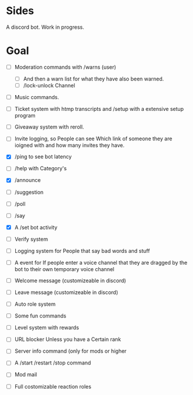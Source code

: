 # Sides
A discord bot. Work in progress.

# Goal
- [ ] Moderation commands with /warns (user)
  - [ ] And then a warn list for what they have also been warned.
  - [ ] /lock-unlock Channel

- [ ] Music commands.

- [ ] Ticket system with htmp transcripts and /setup with a extensive setup program


- [ ] Giveaway system with reroll.

- [ ] Invite logging, so People can see Which link of someone they are ioigned with and how many invites they have.

- [x] /ping to see bot latency

- [ ] /help with Category's

- [x] /announce
- [ ] /suggestion
- [ ] /poll
- [ ] /say
 
- [x] A /set bot activity

- [ ] Verify system
- [ ] Logging system for People that say  bad words and stuff

- [ ] A event for If people enter a voice channel that they are dragged by the bot to their own temporary voice channel

- [ ] Welcome message (customizeable in discord)
- [ ] Leave message (customizeable in discord)

- [ ] Auto role system

- [ ] Some fun commands

- [ ] Level system with rewards

- [ ] URL blocker Unless you have a Certain rank

- [ ] Server info command (only for mods or higher

- [ ] A /start  /restart  /stop command

- [ ] Mod mail
- [ ] Full costomizable reaction roles
